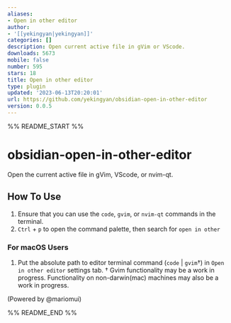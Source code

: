 ```yaml
---
aliases:
- Open in other editor
author:
- '[[yekingyan|yekingyan]]'
categories: []
description: Open current active file in gVim or VScode.
downloads: 5673
mobile: false
number: 595
stars: 18
title: Open in other editor
type: plugin
updated: '2023-06-13T20:20:01'
url: https://github.com/yekingyan/obsidian-open-in-other-editor
version: 0.0.5
---
```


%% README_START %%

# obsidian-open-in-other-editor

Open the current active file in gVim, VScode, or nvim-qt.

## How To Use

1. Ensure that you can use the `code`, `gvim`, or `nvim-qt` commands in the terminal.
2. `Ctrl` + `p` to open the command palette, then search for `open in other`

### For macOS Users

1. Put the absolute path to editor terminal command (`code` | `gvim`†) in `Open in other editor` settings tab.
† Gvim functionality may be a work in progress. Functionality on non-darwin(mac) machines may also be a work in progress.

(Powered by @mariomui)


%% README_END %%
